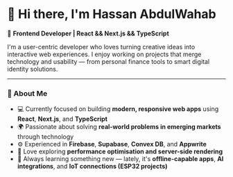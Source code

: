 # 👋 Hi there, I'm Hassan AbdulWahab  

🚀 **Frontend Developer | React && Next.js && TypeScript**

I'm a user-centric developer who loves turning creative ideas into interactive web experiences. I enjoy working on projects that merge technology and usability — from personal finance tools to smart digital identity solutions.

---

### 🧠 About Me  
- 💻 Currently focused on building **modern, responsive web apps** using **React**, **Next.js**, and **TypeScript**  
- 🌍 Passionate about solving **real-world problems in emerging markets** through technology  
- ⚙️ Experienced in **Firebase**, **Supabase**, **Convex DB**, and **Appwrite**  
- 🧩 Love exploring **performance optimisation and server-side rendering**
- 🌱 Always learning something new — lately, it's  **offline-capable apps**, **AI integrations**, and **IoT connections (ESP32 projects)**
